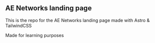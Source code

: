 ## AE Networks landing page

This is the repo for the AE Networks landing page made with Astro & TailwindCSS

Made for learning purposes